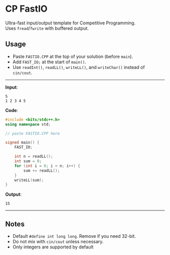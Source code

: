 # CP FastIO

Ultra-fast input/output template for Competitive Programming.  
Uses `fread`/`fwrite` with buffered output.

## Usage

- Paste `FASTIO.CPP` at the top of your solution (before `main`).
- Add `FAST_IO;` at the start of `main()`.
- Use `readInt()`, `readLL()`, `writeLL()`, and `writeChar()` instead of `cin/cout`.

---

**Input**:
```
5
1 2 3 4 5

````

**Code**:
```cpp
#include <bits/stdc++.h>
using namespace std;

// paste FASTIO.CPP here

signed main() {
    FAST_IO;

    int n = readLL();
    int sum = 0;
    for (int i = 0; i < n; i++) {
        sum += readLL();
    }
    writeLL(sum);
}
````

**Output**:

```
15
```

---

## Notes

* Default `#define int long long`. Remove if you need 32-bit.
* Do not mix with `cin/cout` unless necessary.
* Only integers are supported by default
